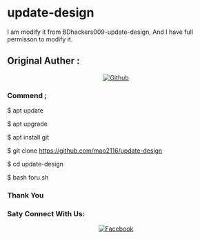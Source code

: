 # update-design
I am modify it from BDhackers009-update-design, And I have full permisson to modify it.
## Original Auther :


<p align="center">
<a href="https://github.com/Bdhackers009/update-design"><img title="Github" src="https://img.shields.io/badge/BD-hackers009-brightgreen?style=for-the-badge&logo=github"></a> 
</p>

### Commend ;

$ apt update

$ apt upgrade 

$ apt install git

$ git clone https://github.com/mao2116/update-design

$ cd update-design

$ bash foru.sh

### Thank You 


### Saty Connect With Us:


<p align="center">
<a href="https://www.facebook.com/ekramul.hassan.79827"><img title="Facebook" src="https://img.shields.io/badge/Facebook-blue?style=for-the-badge&logo=facebook"></a> 
</p>
